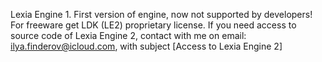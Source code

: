 Lexia Engine 1. First version of engine, now not supported by developers!
For freeware get LDK (LE2) proprietary license.
If you need access to source code of Lexia Engine 2, contact with me on email: ilya.finderov@icloud.com, with subject [Access to Lexia Engine 2]

